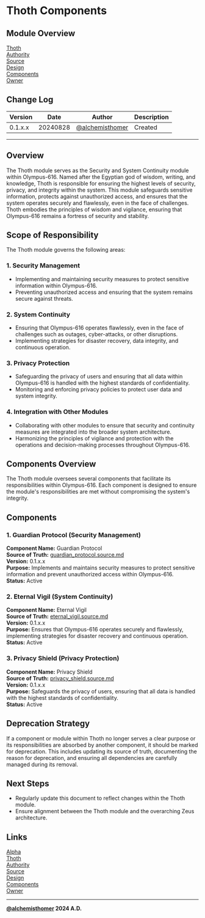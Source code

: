 # Thoth Components

## Module Overview
[Thoth](README.md)  
[Authority](../zeus/zeus.components.md)  
[Source](thoth.source.md)  
[Design](thoth.design.md)  
[Components](thoth.components.md)  
[Owner](https://github.com/alchemisthomer)  

## Change Log

| Version   | Date       | Author                                                   | Description   |
|-----------|------------|----------------------------------------------------------|---------------|
| 0.1.x.x   | 20240828   | [@alchemisthomer](https://github.com/alchemisthomer)     | Created       

---

## Overview

The Thoth module serves as the Security and System Continuity module within Olympus-616. Named after the Egyptian god of wisdom, writing, and knowledge, Thoth is responsible for ensuring the highest levels of security, privacy, and integrity within the system. This module safeguards sensitive information, protects against unauthorized access, and ensures that the system operates securely and flawlessly, even in the face of challenges. Thoth embodies the principles of wisdom and vigilance, ensuring that Olympus-616 remains a fortress of security and stability.

## Scope of Responsibility

The Thoth module governs the following areas:

### 1. **Security Management**
   - Implementing and maintaining security measures to protect sensitive information within Olympus-616.
   - Preventing unauthorized access and ensuring that the system remains secure against threats.

### 2. **System Continuity**
   - Ensuring that Olympus-616 operates flawlessly, even in the face of challenges such as outages, cyber-attacks, or other disruptions.
   - Implementing strategies for disaster recovery, data integrity, and continuous operation.

### 3. **Privacy Protection**
   - Safeguarding the privacy of users and ensuring that all data within Olympus-616 is handled with the highest standards of confidentiality.
   - Monitoring and enforcing privacy policies to protect user data and system integrity.

### 4. **Integration with Other Modules**
   - Collaborating with other modules to ensure that security and continuity measures are integrated into the broader system architecture.
   - Harmonizing the principles of vigilance and protection with the operations and decision-making processes throughout Olympus-616.

## Components Overview

The Thoth module oversees several components that facilitate its responsibilities within Olympus-616. Each component is designed to ensure the module's responsibilities are met without compromising the system's integrity.

## Components

### 1. Guardian Protocol (Security Management)
   **Component Name:** Guardian Protocol  
   **Source of Truth:** [guardian_protocol.source.md](../thoth/guardian_protocol.source.md)  
   **Version:** 0.1.x.x  
   **Purpose:** Implements and maintains security measures to protect sensitive information and prevent unauthorized access within Olympus-616.  
   **Status:** Active

### 2. Eternal Vigil (System Continuity)
   **Component Name:** Eternal Vigil  
   **Source of Truth:** [eternal_vigil.source.md](../thoth/eternal_vigil.source.md)  
   **Version:** 0.1.x.x  
   **Purpose:** Ensures that Olympus-616 operates securely and flawlessly, implementing strategies for disaster recovery and continuous operation.  
   **Status:** Active

### 3. Privacy Shield (Privacy Protection)
   **Component Name:** Privacy Shield  
   **Source of Truth:** [privacy_shield.source.md](../thoth/privacy_shield.source.md)  
   **Version:** 0.1.x.x  
   **Purpose:** Safeguards the privacy of users, ensuring that all data is handled with the highest standards of confidentiality.  
   **Status:** Active

## Deprecation Strategy

If a component or module within Thoth no longer serves a clear purpose or its responsibilities are absorbed by another component, it should be marked for deprecation. This includes updating its source of truth, documenting the reason for deprecation, and ensuring all dependencies are carefully managed during its removal.

## Next Steps

- Regularly update this document to reflect changes within the Thoth module.
- Ensure alignment between the Thoth module and the overarching Zeus architecture.

## Links
[Alpha](../../README.md)  
[Thoth](README.md)  
[Authority](https://github.com/alchemisthomer)  
[Source](thoth.source.md)  
[Design](thoth.design.md)  
[Components](thoth.components.md)  
[Owner](https://github.com/alchemisthomer)
***
**[@alchemisthomer](https://github.com/alchemisthomer)
2024 A.D.**
